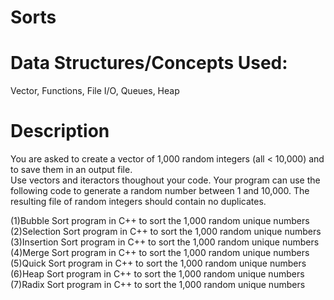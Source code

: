 
Sorts
===========


Data Structures/Concepts Used:
==============================
Vector, Functions, File I/O, Queues, Heap


Description
===========
You are asked to create a vector of 1,000 random integers (all < 10,000) and to save them in an output file.  
Use vectors and iteractors thoughout your code. Your program can use the following code to generate a random number between 1 and 10,000.
The resulting file of random integers should contain no duplicates.  

(1)Bubble Sort program in C++ to sort the 1,000 random unique numbers     
(2)Selection Sort program in C++ to sort the 1,000 random unique numbers        
(3)Insertion Sort program in C++ to sort the 1,000 random unique numbers      
(4)Merge Sort program in C++ to sort the 1,000 random unique numbers      
(5)Quick Sort program in C++ to sort the 1,000 random unique numbers     
(6)Heap Sort program in C++ to sort the 1,000 random unique numbers        
(7)Radix Sort program in C++ to sort the 1,000 random unique numbers         

